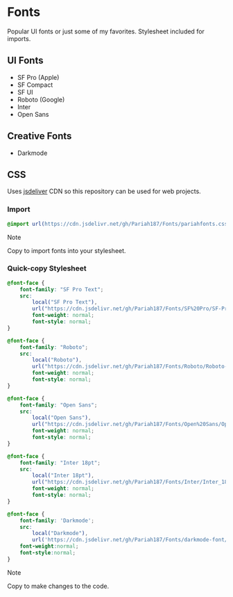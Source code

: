 # Fonts

Popular UI fonts or just some of my favorites. Stylesheet included for imports.

## UI Fonts
- SF Pro (Apple)
- SF Compact
- SF UI
- Roboto (Google)
- Inter
- Open Sans

## Creative Fonts
- Darkmode

## CSS 
Uses [jsdeliver](https://www.jsdelivr.com/) CDN so this repository can be used for web projects.

### Import
```css
@import url(https://cdn.jsdelivr.net/gh/Pariah187/Fonts/pariahfonts.css);
```
>[!Note]
>Copy to import fonts into your stylesheet.

### Quick-copy Stylesheet
```css
@font-face {
    font-family: "SF Pro Text";
    src:
        local("SF Pro Text"),
        url("https://cdn.jsdelivr.net/gh/Pariah187/Fonts/SF%20Pro/SF-Pro-Text-Regular.otf") format("opentype");
        font-weight: normal;
        font-style: normal;
}

@font-face {
    font-family: "Roboto";
    src:
        local("Roboto"),
        url("https://cdn.jsdelivr.net/gh/Pariah187/Fonts/Roboto/Roboto-Regular.ttf") format("truetype");
        font-weight: normal;
        font-style: normal;
}

@font-face {
    font-family: "Open Sans";
    src:
        local("Open Sans"),
        url("https://cdn.jsdelivr.net/gh/Pariah187/Fonts/Open%20Sans/OpenSans-Regular.ttf") format("truetype");
        font-weight: normal;
        font-style: normal;
}

@font-face {
    font-family: "Inter 18pt";
    src:
        local("Inter 18pt"),
        url("https://cdn.jsdelivr.net/gh/Pariah187/Fonts/Inter/Inter_18pt-Regular.ttf") format("truetype");
        font-weight: normal;
        font-style: normal;
}

@font-face {
    font-family: 'Darkmode';
    src: 
        local("Darkmode"),
        url('https://cdn.jsdelivr.net/gh/Pariah187/Fonts/darkmode-font/DarkmodeRegular-X35Oo.ttf') format('truetype');
    font-weight:normal;
    font-style:normal;
}
```
>[!Note]
>Copy to make changes to the code.

